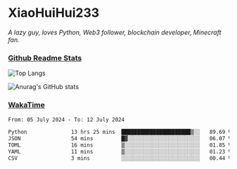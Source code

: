 # XiaoHuiHui233

*A lazy guy, loves Python, Web3 follower, blockchain developer, Minecraft fan.*

### [Github Readme Stats](https://github.com/anuraghazra/github-readme-stats)

![Top Langs](https://github-readme-stats.vercel.app/api/top-langs/?username=XiaoHuiHui233&layout=compact&theme=github_dark)

![Anurag's GitHub stats](https://github-readme-stats.vercel.app/api?username=XiaoHuiHui233&show_icons=true&theme=github_dark)

### [WakaTime](https://wakatime.com)

<!--START_SECTION:waka-->

```txt
From: 05 July 2024 - To: 12 July 2024

Python              13 hrs 25 mins  ██████████████████████▒░░   89.69 %
JSON                54 mins         █▓░░░░░░░░░░░░░░░░░░░░░░░   06.07 %
TOML                16 mins         ▒░░░░░░░░░░░░░░░░░░░░░░░░   01.85 %
YAML                11 mins         ▒░░░░░░░░░░░░░░░░░░░░░░░░   01.23 %
CSV                 3 mins          ░░░░░░░░░░░░░░░░░░░░░░░░░   00.44 %
```

<!--END_SECTION:waka-->
